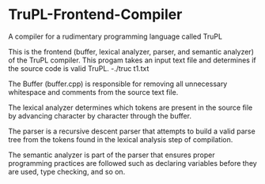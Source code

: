# TruPL-Frontend-Compiler
A compiler for a rudimentary programming language called TruPL

This is the frontend (buffer, lexical analyzer, parser, and semantic analyzer) of the TruPL compiler.
This progam takes an input text file and determines if the source code is valid TruPL.
    -./truc t1.txt
    
The Buffer (buffer.cpp) is responsible for removing all unnecessary whitespace and comments from the source text file.

The lexical analyzer determines which tokens are present in the source file by advancing character by character through the buffer.

The parser is a recursive descent parser that attempts to build a valid parse tree from the tokens found in the lexical analysis step of compilation.

The semantic analyzer is part of the parser that ensures proper programming practices are followed such as declaring variables before they are used, type checking, and so on. 
